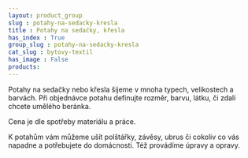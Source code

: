 ```yaml
---
layout: product_group
slug : potahy-na-sedacky-kresla
title : Potahy na sedačky, křesla
has_index : True
group_slug : potahy-na-sedacky-kresla
cat_slug : bytovy-textil
has_image : False
products:
---
```


Potahy na sedačky nebo křesla šijeme v mnoha typech, velikostech a barvách. Při objednávce potahu definujte rozměr, barvu, látku, či zdali chcete umělého beránka.

Cena je dle spotřeby materiálu a práce.

K potahům vám můžeme ušít polštářky, závěsy, ubrus či cokoliv co vás napadne a potřebujete do domácnosti. Též provádíme úpravy a opravy.
